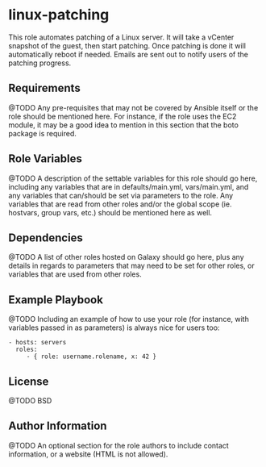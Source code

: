 linux-patching
=========

This role automates patching of a Linux server.  It will take a vCenter snapshot of the guest, then start patching.
Once patching is done it will automatically reboot if needed.
Emails are sent out to notify users of the patching progress.

Requirements
------------

@TODO
Any pre-requisites that may not be covered by Ansible itself or the role should be mentioned here. For instance, if the role uses the EC2 module, it may be a good idea to mention in this section that the boto package is required.

Role Variables
--------------

@TODO
A description of the settable variables for this role should go here, including any variables that are in defaults/main.yml, vars/main.yml, and any variables that can/should be set via parameters to the role. Any variables that are read from other roles and/or the global scope (ie. hostvars, group vars, etc.) should be mentioned here as well.

Dependencies
------------

@TODO
A list of other roles hosted on Galaxy should go here, plus any details in regards to parameters that may need to be set for other roles, or variables that are used from other roles.

Example Playbook
----------------

@TODO
Including an example of how to use your role (for instance, with variables passed in as parameters) is always nice for users too:

    - hosts: servers
      roles:
         - { role: username.rolename, x: 42 }

License
-------

@TODO
BSD

Author Information
------------------

@TODO
An optional section for the role authors to include contact information, or a website (HTML is not allowed).
